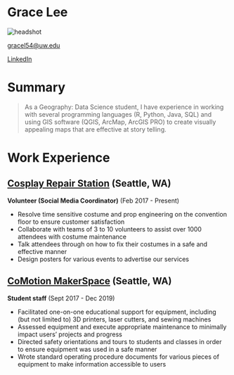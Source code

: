 # Grace Lee

![headshot](https://media-exp1.licdn.com/dms/image/C4E03AQGwNJeDLdX5iQ/profile-displayphoto-shrink_400_400/0/1581622702369?e=1616025600&v=beta&t=Yx6iB4CHwqsKtVVjsZ45o5d7dOhgIscbtRx_y5ekIhM)

gracel54@uw.edu

[LinkedIn](http://www.linkedin.com/in/gracel54)

# Summary

> As a Geography: Data Science student, I have experience in working with several programming languages (R, Python, Java, SQL) and using GIS software (QGIS, ArcMap, ArcGIS PRO) to create visually
appealing maps that are effective at story telling.

# Work Experience

## [Cosplay Repair Station](https://www.facebook.com/CosplayRepairStation/) (Seattle, WA)

**Volunteer (Social Media Coordinator)** (Feb 2017 - Present)
* Resolve time sensitive costume and prop engineering on the convention floor to ensure customer satisfaction
* Collaborate with teams of 3 to 10 volunteers to assist over 1000 attendees with costume maintenance
* Talk attendees through on how to fix their costumes in a safe and effective manner
* Design posters for various events to advertise our services



## [CoMotion MakerSpace](https://comotion.uw.edu/what-we-do/makerspace/) (Seattle, WA)


**Student staff** (Sept 2017 - Dec 2019) 

* Facilitated one-on-one educational support for equipment, including (but not limited to) 3D printers, laser cutters, and sewing machines
* Assessed equipment and execute appropriate maintenance to minimally impact users’ projects and progress
* Directed safety orientations and tours to students and classes in order to ensure equipment was used in a safe manner
* Wrote standard operating procedure documents for various pieces of equipment to make information accessible to users
